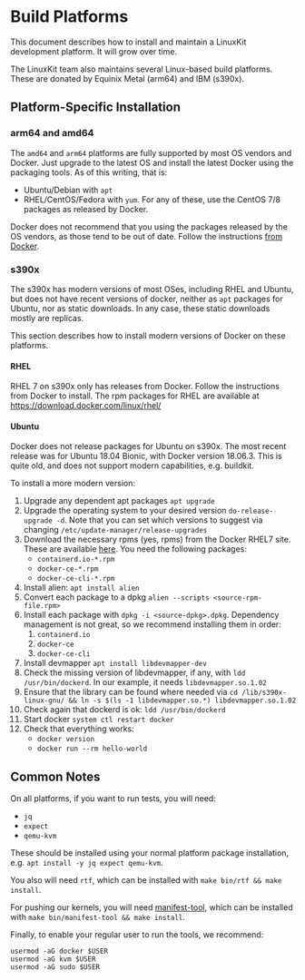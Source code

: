 # Build Platforms

This document describes how to install and maintain a LinuxKit development platform. It will grow over time.

The LinuxKit team also maintains several Linux-based build platforms. These are donated by Equinix Metal (arm64) and IBM (s390x).

## Platform-Specific Installation

### arm64 and amd64

The `amd64` and `arm64` platforms are fully supported by most OS vendors and Docker. Just upgrade to the latest OS and install the latest Docker using the
packaging tools. As of this writing, that is:

* Ubuntu/Debian with `apt`
* RHEL/CentOS/Fedora with `yum`. For any of these, use the CentOS 7/8 packages as released by Docker.

Docker does not recommend that you using the packages released by the OS vendors, as those tend to be out of date. Follow the instructions
[from Docker](https://docs.docker.com/engine/install/).

### s390x

The s390x has modern versions of most OSes, including RHEL and Ubuntu, but does not have recent versions of docker, neither as
`apt` packages for Ubuntu, nor as static downloads. In any case, these static downloads mostly are replicas.

This section describes how to install modern versions of Docker on these platforms.

#### RHEL

RHEL 7 on s390x only has releases from Docker. Follow the instructions from Docker to install. The rpm packages for RHEL are available at
https://download.docker.com/linux/rhel/

#### Ubuntu

Docker does not release packages for Ubuntu on s390x. The most recent release was for Ubuntu 18.04 Bionic, with Docker version 18.06.3.
This is quite old, and does not support modern capabilities, e.g. buildkit.

To install a more modern version:

1. Upgrade any dependent apt packages `apt upgrade`
1. Upgrade the operating system to your desired version `do-release-upgrade -d`. Note that you can set which versions to suggest via changing `/etc/update-manager/release-upgrades`
1. Download the necessary rpms (yes, rpms) from the Docker RHEL7 site. These are available [here](https://download.docker.com/linux/rhel/7/s390x/stable/Packages/). You need the following packages:
   * `containerd.io-*.rpm`
   * `docker-ce-*.rpm`
   * `docker-ce-cli-*.rpm`
1. Install alien: `apt install alien`
1. Convert each package to a dpkg `alien --scripts <source-rpm-file.rpm>`
1. Install each package with `dpkg -i <source-dpkg>.dpkg`. Dependency management is not great, so we recommend installing them in order:
   1. `containerd.io`
   1. `docker-ce`
   1. `docker-ce-cli`
1. Install devmapper `apt install libdevmapper-dev`
1. Check the missing version of libdevmapper, if any, with `ldd /usr/bin/dockerd`. In our example, it needs `libdevmapper.so.1.02`
1. Ensure that the library can be found where needed via `cd /lib/s390x-linux-gnu/ && ln -s $(ls -1 libdevmapper.so.*) libdevmapper.so.1.02`
1. Check again that dockerd is ok: `ldd /usr/bin/dockerd`
1. Start docker `system ctl restart docker`
1. Check that everything works:
   * `docker version`
   * `docker run --rm hello-world`

## Common Notes

On all platforms, if you want to run tests, you will need:

* `jq`
* `expect`
* `qemu-kvm`

These should be installed using your normal platform package installation, e.g. `apt install -y jq expect qemu-kvm`.

You also will need `rtf`, which can be installed with `make bin/rtf && make install`.

For pushing our kernels, you will need [manifest-tool](http://github.com/estesp/manifest-tool), which can be installed with
`make bin/manifest-tool && make install`.

Finally, to enable your regular user to run the tools, we recommend:

```
usermod -aG docker $USER
usermod -aG kvm $USER
usermod -aG sudo $USER
```
